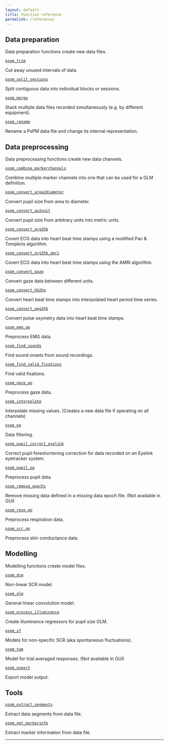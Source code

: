 ```yaml
---
layout: default
title: Function reference
permalink: /reference/
---
```



## Data preparation

Data preparation functions create new data files.

[`pspm_trim`](/ref/pspm_trim)
   
Cut away unused intervals of data.

[`pspm_split_sessions`](/ref/pspm_split_sessions)

Split contiguous data into individual blocks or sessions.

[`pspm_merge`](/ref/pspm_merge)

Stack multiple data files recorded simultaneously (e.g. by different equipment).

[`pspm_rename`](/ref/pspm_rename)

Rename a PsPM data file and change its internal representation.

## Data preprocessing

Data preprocessing functions create new data channels.

[`pspm_combine_markerchannels`](/ref/pspm_combine_markerchannels)

Combine multiple marker channels into one that can be used for a GLM definition.

[`pspm_convert_area2diameter`](/ref/pspm_convert_area2diameter)

Convert pupil size from area to diameter.

[`pspm_convert_au2unit`](/ref/pspm_convert_au2unit)

Convert pupil size from arbitrary units into metric units.

[`pspm_convert_ecg2hb`](/ref/pspm_convert_ecg2hb)

Covert ECG data into heart beat time stamps using a modified Pan & Tompkins algorithm.

[`pspm_convert_ecg2hb_amri`](/ref/pspm_convert_ecg2hb_amri)

Covert ECG data into heart beat time stamps using the AMRI algorithm.

[`pspm_convert_gaze`](/ref/pspm_convert_gaze)

Convert gaze data between different units.

[`pspm_convert_hb2hp`](/ref/pspm_convert_hb2hp)

Convert heart beat time stamps into interpolated heart period time series.

[`pspm_convert_ppg2hb`](/ref/pspm_convert_ppg2hb)

Convert pulse oxymetry data into heart beat time stamps.

[`pspm_emg_pp`](/ref/pspm_emg_pp)

Preprocess EMG data.

[`pspm_find_sounds`](/ref/pspm_find_sounds)

Find sound onsets from sound recordings.

[`pspm_find_valid_fixations`](/ref/pspm_find_valid_fixations)

Find valid fixations.

[`pspm_gaze_pp`](/ref/pspm_gaze_pp)

Preprocess gaze data.

[`pspm_interpolate`](/ref/pspm_interpolate) 

Interpolate missing values. (Creates a new data file if operating on all channels)

[`pspm_pp`](/ref/pspm_pp)

Data filtering.

[`pspm_pupil_correct_eyelink`](/ref/pspm_pupil_correct_eyelink)

Correct pupil foreshortening correction for data recorded on an Eyelink eyetracker system.

[`pspm_pupil_pp`](/ref/pspm_pupil_pp)

Preprocess pupil data.

[`pspm_remove_epochs`](/ref/pspm_remove_epochs) 

Remove missing data defined in a missing data epoch file. (Not available in GUI)

[`pspm_resp_pp`](/ref/pspm_resp_pp)

Preprocess respiration data.

[`pspm_scr_pp`](/ref/pspm_scr_pp)

Preprocess skin conductance data.

## Modelling 

Modelling functions create model files.

[`pspm_dcm`](/ref/pspm_dcm)

Non-linear SCR model.

[`pspm_glm`](/ref/pspm_glm)

General linear convolution model.

[`pspm_process_illuminance`](/ref/pspm_process_illuminance)

Create illuminance regressors for pupil size GLM.

[`pspm_sf`](/ref/pspm_sf)

Models for non-specific SCR (aka spontaneous fluctuations).

[`pspm_tam`](/ref/pspm_tam) 

Model for trial averaged responses. (Not available in GUI)

[`pspm_export`](/ref/pspm_exp)

Export model output.

## Tools
[`pspm_extract_segments`](/ref/pspm_extract_segments)

Extract data segments from data file.

[`pspm_get_markerinfo`](/ref/pspm_get_markerinfo)

Extract marker information from data file.

---
